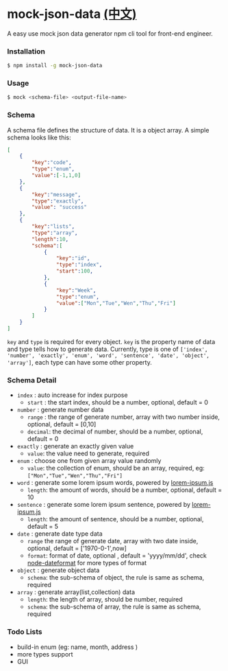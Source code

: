 # mock-json-data [(中文)](README_CN.md)
A easy use mock json data generator npm cli tool for front-end engineer.

### Installation
``` bash
$ npm install -g mock-json-data
```

### Usage
``` bash
$ mock <schema-file> <output-file-name>
```
### Schema
A schema file defines the structure of data. It is a object array. A simple schema looks like this:
``` json
[
    {
        "key":"code",
        "type":"enum",
        "value":[-1,1,0]
    },
    {
        "key":"message",
        "type":"exactly",
        "value": "success" 
    },
    {
        "key":"lists",
        "type":"array",
        "length":10,
        "schema":[
            {
                "key":"id",
                "type":"index",
                "start":100,
            },
            {
                "key":"Week",
                "type":"enum",
                "value":["Mon","Tue","Wen","Thu","Fri"]
            }
        ]
    }
]
``` 
`key` and `type` is required for every object. `key` is the property name of data and type tells how to generate data. Currently, type is one of `['index', 'number', 'exactly', 'enum', 'word', 'sentence', 'date', 'object', 'array']`, each type can have some other property.

### Schema Detail
- `index` : auto increase for index purpose
    - `start` : the start index, should be a number, optional, default = 0
- `number` : generate number data
    - `range` : the range of generate number, array with two number inside, optional, default = [0,10]
    - `decimal`: the decimal of number, should be a number, optional, default = 0
- `exactly` : generate an exactly given value
    - `value`: the value need to generate, required
- `enum` : choose one from given array value randomly
    - `value`: the collection of enum, should be an array, required, eg: `["Mon","Tue","Wen","Thu","Fri"]`
- `word` : generate some lorem ipsum words, powered by [lorem-ipsum.js](https://github.com/knicklabs/lorem-ipsum.js)
    - `length`: the amount of words, should be a number, optional, default = 10
- `sentence` : generate some lorem ipsum sentence, powered by [lorem-ipsum.js](https://github.com/knicklabs/lorem-ipsum.js)
    - `length`: the amount of sentence, should be a number, optional, default = 5
- `date` : generate date type data 
    - `range` the range of generate date, array with two date inside, optional, default = ['1970-0-1',now]
    - `format`: format of date, optional , default = 'yyyy/mm/dd', check [node-dateformat](https://github.com/felixge/node-dateformat) for more types of format
- `object` : generate object data
    - `schema`: the sub-schema of object, the rule is same as schema, required
- `array` : generate array(list,collection) data
    - `length`: the length of array, should be number, required
    - `schema`: the sub-schema of array, the rule is same as schema, required

### Todo Lists
- build-in enum (eg: name, month, address )
- more types support
- GUI 

